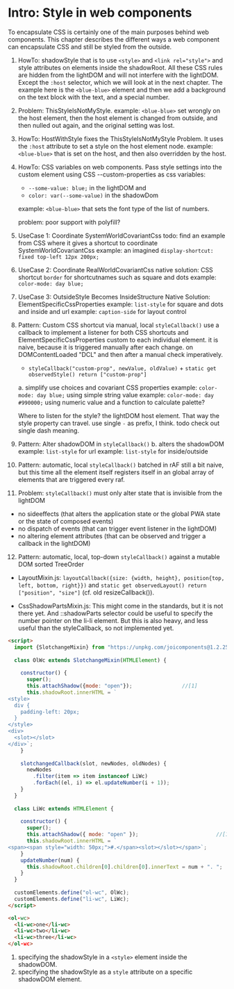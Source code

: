 # Intro: Style in web components

To encapsulate CSS is certainly one of the main purposes behind web components. 
This chapter describes the different ways a web component can encapsulate CSS and still be styled from 
the outside.

1. HowTo: shadowStyle that is to use `<style>` and `<link rel="style">` and style attributes on 
   elements inside the shadowRoot. All these CSS rules are hidden from the lightDOM and will not 
   interfere with the lightDOM. Except the `:host` selector, which we will look at in the next chapter.
   The example here is the `<blue-blue>` element and then we add a background on the text block with the text,
   and a special number.

2. Problem: ThisStyleIsNotMyStyle.
   example: `<blue-blue>` set wrongly on the host element, then the host element is changed from outside, 
   and then nulled out again, and the original setting was lost.

3. HowTo: HostWithStyle fixes the ThisStyleIsNotMyStyle Problem.
   It uses the `:host` attribute to set a style on the host element node.
   example: `<blue-blue>` that is set on the host, and then also overridden by the host.

4. HowTo: CSS variables on web components.
   Pass style settings into the custom element using CSS --custom-properties as css variables:
    * `--some-value: blue;` in the lightDOM and
    * `color: var(--some-value)` in the shadowDom 
   
   example: `<blue-blue>` that sets the font type of the list of numbers. 
   
   problem: poor support with polyfill?  

5. UseCase 1: Coordinate SystemWorldCovariantCss
   todo: find an example from CSS where it gives a shortcut to coordinate SystemWorldCovariantCss
   example: an imagined `display-shortcut: fixed top-left 12px 200px;`

6. UseCase 2: Coordinate RealWorldCovariantCss
   native solution: CSS shortcut `border` for shortcutnames such as square and dots
   example: `color-mode: day blue;`
   
7. UseCase 3: OutsideStyle Becomes InsideStructure
   Native Solution: ElementSpecificCssProperties
   example: `list-style` for square and dots and inside and url
   example: `caption-side` for layout control
   
8. Pattern: Custom CSS shortcut via manual, local `styleCallback()`
   use a callback to implement a listener for both CSS shortcuts and ElementSpecificCssProperties
   custom to each individual element.
   it is naive, because it is triggered manually after each change. 
   on DOMContentLoaded "DCL" and then after a manual check imperatively.
    * `styleCallback("custom-prop", newValue, oldValue)` + `static get observedStyle() return ["custom-prop"]`

   a. simplify use choices and covariant CSS properties
   example: `color-mode: day blue;` using simple string value
   example: `color-mode: day #990000;` using numeric value and a function to calculate palette?
      
   Where to listen for the style? the lightDOM host element. That way the style property can travel.
   use single `-` as prefix, I think. todo check out single dash meaning.
      
9. Pattern: Alter shadowDOM in `styleCallback()`
   b. alters the shadowDOM
   example: `list-style` for url
   example: `list-style` for inside/outside
   
10. Pattern: automatic, local `styleCallback()` batched in rAF
    still a bit naive, but this time all the element itself registers itself in an global array of 
    elements that are triggered every raf.
   
11. Problem: `styleCallback()` must only alter state that is invisible from the lightDOM
   * no sideeffects (that alters the application state or the global PWA state or the state of composed events)
   * no dispatch of events (that can trigger event listener in the lightDOM)
   * no altering element attributes (that can be observed and trigger a callback in the lightDOM)

12. Pattern: automatic, local, top-down `styleCallback()` against a mutable DOM sorted TreeOrder

 * LayoutMixin.js: `layoutCallback({size: {width, height}, position{top, left, bottom, right}})` 
   and `static get observedLayout() return ["position", "size"]` 
   (cf. old resizeCallback()).
   
 * CssShadowPartsMixin.js: This might come in the standards, but it is not there yet.
   And ::shadowParts selector could be useful to specify the number pointer on the li-li element.
   But this is also heavy, and less useful than the styleCallback, so not implemented yet.
   
   
```html
<script>  
  import {SlotchangeMixin} from "https://unpkg.com/joicomponents@1.2.25/src/slot/SlotchangeMixin.js"; 
  
  class OlWc extends SlotchangeMixin(HTMLElement) {
    
    constructor() {
      super();
      this.attachShadow({mode: "open"});                //[1]
      this.shadowRoot.innerHTML = `
<style>                                                 
  div {
    padding-left: 20px;
  }
</style>
<div>
  <slot></slot>
</div>`;
    }
    
    slotchangedCallback(slot, newNodes, oldNodes) {     
      newNodes
        .filter(item => item instanceof LiWc)
        .forEach((el, i) => el.updateNumber(i + 1));
    }
  }
  
  class LiWc extends HTMLElement {
  
    constructor() {
      super();
      this.attachShadow({ mode: "open" });                         //[1]
      this.shadowRoot.innerHTML = `
<span><span style="width: 50px;">#.</span><slot></slot></span>`;   
    }
    updateNumber(num) {                                             
      this.shadowRoot.children[0].children[0].innerText = num + ". ";           
    }
  }
  
  customElements.define("ol-wc", OlWc);
  customElements.define("li-wc", LiWc);
</script>

<ol-wc>
  <li-wc>one</li-wc>
  <li-wc>two</li-wc>
  <li-wc>three</li-wc>
</ol-wc>
```
1. specifying the shadowStyle in a `<style>` element inside the shadowDOM.
2. specifying the shadowStyle as a `style` attribute on a specific shadowDOM element.
   